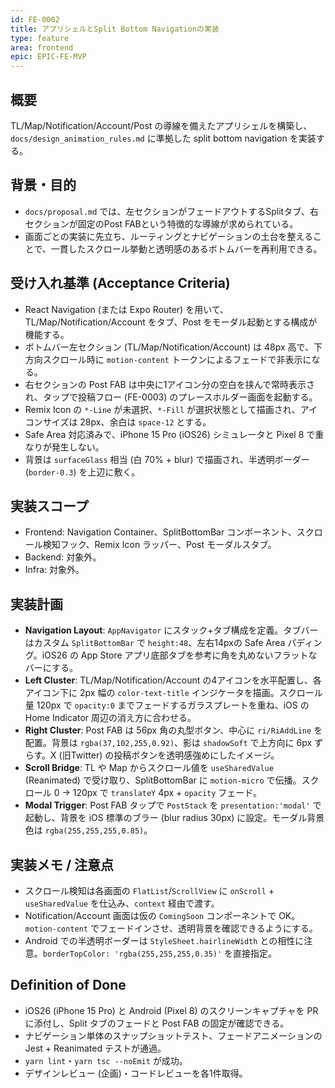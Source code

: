 ```yaml
---
id: FE-0002
title: アプリシェルとSplit Bottom Navigationの実装
type: feature
area: frontend
epic: EPIC-FE-MVP
---
```


## 概要
TL/Map/Notification/Account/Post の導線を備えたアプリシェルを構築し、`docs/design_animation_rules.md` に準拠した split bottom navigation を実装する。

## 背景・目的
- `docs/proposal.md` では、左セクションがフェードアウトするSplitタブ、右セクションが固定のPost FABという特徴的な導線が求められている。
- 画面ごとの実装に先立ち、ルーティングとナビゲーションの土台を整えることで、一貫したスクロール挙動と透明感のあるボトムバーを再利用できる。

## 受け入れ基準 (Acceptance Criteria)
- React Navigation (または Expo Router) を用いて、TL/Map/Notification/Account をタブ、Post をモーダル起動とする構成が機能する。
- ボトムバー左セクション (TL/Map/Notification/Account) は 48px 高で、下方向スクロール時に `motion-content` トークンによるフェードで非表示になる。
- 右セクションの Post FAB は中央に1アイコン分の空白を挟んで常時表示され、タップで投稿フロー (FE-0003) のプレースホルダー画面を起動する。
- Remix Icon の `*-Line` が未選択、`*-Fill` が選択状態として描画され、アイコンサイズは 28px、余白は `space-12` とする。
- Safe Area 対応済みで、iPhone 15 Pro (iOS26) シミュレータと Pixel 8 で重なりが発生しない。
- 背景は `surfaceGlass` 相当 (白 70% + blur) で描画され、半透明ボーダー (`border-0.3`) を上辺に敷く。

## 実装スコープ
- Frontend: Navigation Container、SplitBottomBar コンポーネント、スクロール検知フック、Remix Icon ラッパー、Post モーダルスタブ。
- Backend: 対象外。
- Infra: 対象外。

## 実装計画
- **Navigation Layout**: `AppNavigator` にスタック+タブ構成を定義。タブバーはカスタム `SplitBottomBar` で `height:48`、左右14pxの Safe Area パディング。iOS26 の App Store アプリ底部タブを参考に角を丸めないフラットなバーにする。
- **Left Cluster**: TL/Map/Notification/Account の4アイコンを水平配置し、各アイコン下に 2px 幅の `color-text-title` インジケータを描画。スクロール量 120px で `opacity:0` までフェードするガラスプレートを重ね、iOS の Home Indicator 周辺の消え方に合わせる。
- **Right Cluster**: Post FAB は 56px 角の丸型ボタン、中心に `ri/RiAddLine` を配置。背景は `rgba(37,102,255,0.92)`、影は `shadowSoft` で上方向に 6px ずらす。X (旧Twitter) の投稿ボタンを透明感強めにしたイメージ。
- **Scroll Bridge**: TL や Map からスクロール値を `useSharedValue` (Reanimated) で受け取り、SplitBottomBar に `motion-micro` で伝播。スクロール 0 → 120px で `translateY` 4px + `opacity` フェード。
- **Modal Trigger**: Post FAB タップで `PostStack` を `presentation:'modal'` で起動し、背景を iOS 標準のブラー (blur radius 30px) に設定。モーダル背景色は `rgba(255,255,255,0.85)`。

## 実装メモ / 注意点
- スクロール検知は各画面の `FlatList`/`ScrollView` に `onScroll` + `useSharedValue` を仕込み、`context` 経由で渡す。
- Notification/Account 画面は仮の `ComingSoon` コンポーネントで OK。`motion-content` でフェードインさせ、透明背景を確認できるようにする。
- Android での半透明ボーダーは `StyleSheet.hairlineWidth` との相性に注意。`borderTopColor: 'rgba(255,255,255,0.35)'` を直接指定。

## Definition of Done
- iOS26 (iPhone 15 Pro) と Android (Pixel 8) のスクリーンキャプチャを PR に添付し、Split タブのフェードと Post FAB の固定が確認できる。
- ナビゲーション単体のスナップショットテスト、フェードアニメーションの Jest + Reanimated テストが通過。
- `yarn lint`・`yarn tsc --noEmit` が成功。
- デザインレビュー (企画)・コードレビューを各1件取得。
